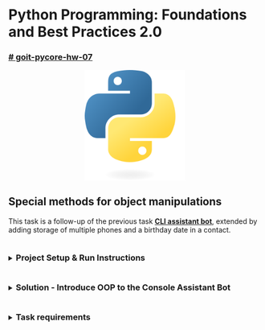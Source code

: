 # Python Programming: Foundations and Best Practices 2.0

### [# goit-pycore-hw-07](https://github.com/topics/goit-pycore-hw-07)

<p align="center">
  <img align="center" src="./assets/thumbnail.svg" width="200" title="Project thumbnail" alt="project thumbnail">
</p>


## Special methods for object manipulations

This task is a follow-up of the previous task **[CLI assistant bot](https://github.com/oleksandr-romashko/goit-pycore-hw-06)**, extended by adding storage of multiple phones and a birthday date in a contact.

<details>

<summary><h3 style="display: inline-block">Project Setup & Run Instructions</h3></summary>

##### Table of Contents
- [Python Programming: Foundations and Best Practices 2.0](#python-programming-foundations-and-best-practices-20)
    - [# goit-pycore-hw-07](#-goit-pycore-hw-07)
  - [Special methods for object manipulations](#special-methods-for-object-manipulations)
        - [Table of Contents](#table-of-contents)
      - [Prerequisites](#prerequisites)
      - [Setting Up the Development Environment](#setting-up-the-development-environment)
      - [Running the Project](#running-the-project)
      - [Task description:](#task-description)
      - [Solution:](#solution)
      - [Task requirements:](#task-requirements)
        - [Task 1](#task-1)
        - [Task 2](#task-2)
      - [Evaluation criteria:](#evaluation-criteria)

#### <a name="setup-prerequisites"></a>Prerequisites

Before starting, ensure that you have the following installed:

* [Python 3.11+](https://www.python.org/downloads/) (Make sure python (`python --version` or `python3 --version`) and pip (`python -m pip --version` or `python3 -m pip --version`) are available in your terminal)
* [Git](https://git-scm.com/downloads) (optional, for version control)

#### <a name="setup-setting-up-environment"></a>Setting Up the Development Environment

1. **<a name="setup-clone-repository"></a>Clone (or copy) the Repository**

    If you haven't cloned the project yet, you can do so using:

    ```bash
    git clone https://github.com/oleksandr-romashko/goit-pycore-hw-06.git
    cd goit-pycore-hw-07
    ```

    or download zip archive with code directly [from the repository](https://github.com/oleksandr-romashko/goit-pycore-hw-07/archive/refs/heads/main.zip).

2. **<a name="setup-create-virtual-environment"></a>Create a Virtual Environment**

    * **Linux/macOS (using `bash` or `zsh`):**

      Run the setup.sh script:

      ```bash
      source setup.sh
      ```

      This will:
      * Create a virtual environment (`.venv`).
      * Activate the virtual environment.
      * Install dependencies listed in `requirements.txt`.
      * Set the `PYTHONPATH` for module imports.
      * Set-up pre-commit hook.

    * **Windows (using Command Prompt):**

      If you're using Command Prompt to set up your development environment, you can run the `setup.bat` script:

      ```cmd
      setup.bat
      ```
      This will:
      * Create a virtual environment (.venv).
      * Activate the virtual environment.
      * Install dependencies listed in requirements.txt.
      * Set the `PYTHONPATH` for module imports.
      * Set-up pre-commit hook.


#### <a name="setup-running-the-project"></a>Running the Project

Once your virtual environment is set up, you can run the application code.

* **<a name="setup-running-vs-code"></a>Running the project in VS Code**

  Once the virtual environment is activated and `PYTHONPATH` is set, you can run the project directly from VS Code. Make sure that your `settings.json` (in `.vscode` folder) is correctly set up, as discussed previously.

  VS Code will automatically use the virtual environment and set the correct `PYTHONPATH` if you've configured your settings properly.

  You can launch each task with preconfigured inputs via the debugger ([.vscode/launch.json](.vscode/launch.json)).

  Below is a mapping of launch configurations to their command-line equivalents. You can run them directly or through provided scripts:

* **<a name="setup-running-command-line"></a>Running the project from the Command Line**

  After setting up your virtual environment and setting the `PYTHONPATH`, you can run the project directly from the terminal.

 The command will run the script (please note, that for Linux/macOS you might use `python3` instead of `python` command):

  Command Handler Bot:
  ```bash
  python src/main.py
  or
  python src/main.py --alternative
  ```

* **<a name="setup-running-script"></a>Alternatively, you can use a script to run the project**

  * **On Linux/macOS (shell script)**:

    Run application with the script:
    ```bash
    ./run.sh
    ```

    Make sure the shell scripts have execution permission by running:

    ```bash
    chmod +x ./run.sh
    ```

  * **On Windows (batch script)**:

    ```cmd
    run.bat
    ```

</details>

<details>

<summary><h3 style="display: inline-block; word-break: break-all;">Solution - Introduce OOP to the Console Assistant Bot</h3></summary>

#### <a name="assignment-task-description"></a>Task description:

Add multiple phones per contacts and birthday congratulations to the Address Book Management System.

#### <a name="assignment-solution"></a>Solution:

Solution for this assignment is located in the following files:
* [main.py](./src/main.py) class - main entry point, presentation layer
* [command_handlers.py](./src/cli/command_handlers.py) - module handles commands, presentation layer
* [contacts_manager.py](./src/services/contacts_manager.py) - service layer module handling requests from the presentation layer and managing model classes.
* [address_book](./src/services/address_book/) - package containing model layer classes, like [AddressBook](./src/services/address_book/address_book.py), [Record](./src/services/address_book/record.py), etc.

UML Class Diagram of the solution (created using [Star UML](https://staruml.io/) tool, source file is located [here](./assets/uml/class_diagram-star-uml.mdj)):

![UML Class Diagram](./assets/uml/class-diagram.jpg)

UML Sequence Diagram and estimation of unified generalized application flow (created using [Star UML](https://staruml.io/) tool, source file is located [here](./assets/uml/class_diagram-star-uml.mdj)):

![UML Class Diagram](./assets/uml/sequence-diagram.jpg)

Result screenshot - Task solution (launched in the typical mode - menu handling using match case):

![task solution terminal screenshot](./assets/results/task_4_typical_solution.png)

</details>

<details>

<summary><h3 style="display: inline-block; word-break: break-all;">Task requirements</h3></summary>

#### <a name="assignment-task-requirements"></a>Task requirements:

##### Task 1

Extend the functionality of the classes from the previous solution:

* Add a `birthday` field to the `Record` class. This field should be of type `Birthday`. It is optional but can exist only once.
* Implement support for the `Birthday` field in the `Record` class, specifically the `add_birthday` method to add a birthday to a contact.
* Implement validation logic for correct values in the `Phone` and `Birthday` fields.
* Adapt and add the `get_upcoming_birthdays` function (from before) to the `AddressBook` class. This function should return a list of users who should be congratulated in the upcoming week.
* Now bot should work using the functionality of the `AddressBook` class. This means we no longer use a simple dictionary like `contacts`, but instead instantiate the address book with:
  ```python
  book = AddressBook()
  ```

##### Task 2

Implement the new functionality, add handler functions for the following commands:
* `add-birthday`: Adds a birthday to a contact. The format is `DD.MM.YYYY`.
* `show-birthday`: Displays a contact’s birthday.
* `birthdays`: Returns a list of users with upcoming birthdays in the next week.
  ```python
  @input_error
  def add_birthday(args, book):
      # Implementation

  @input_error
  def show_birthday(args, book):
      # Implementation

  @input_error
  def birthdays(args, book):
      # Implementation
  ```

**Final Supported Bot Commands**

The bot should support the following list of commands:
1. `add [name] [phone]`: Add a new contact with name and phone number, or add a new phone to an existing contact
2. `change [name] [old phone] [new phone]`: Change the phone number for a contact.
3. `phone [name]`: Show all phone numbers for a contact.
4. `all`: Show all contacts in the address book.
5. `add-birthday [name] [birth date]`: Add a birthday for the specified contact.
6. `show-birthday [name]`: Show the birthday for the specified contact.
7. `birthdays`: Show upcoming birthdays within the next 7 days.
8. `hello`: Get a greeting from the bot.
9. `close` or `exit`: Exit the program.

#### <a name="assignment-evaluation-criteria"></a>Evaluation criteria:

1. All listed commands must be implemented and work correctly.
2. Output must be clear and user-friendly.
3. Errors such as invalid input or missing contact must be handled gracefully and shown with informative messages.
4. Input validation:
  - Birthdays must be in the format DD.MM.YYYY.
  - Phone numbers must contain exactly 10 digits.
5. The program must shut down cleanly after receiving the close or exit commands.

</details>
